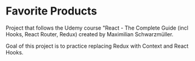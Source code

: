 # Favorite Products

Project that follows the Udemy course "React - The Complete Guide (incl Hooks, React Router, Redux) created by Maximilian Schwarzmüller.

Goal of this project is to practice replacing Redux with Context and React Hooks.